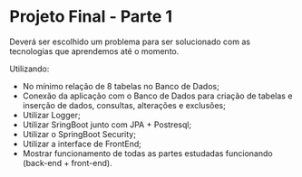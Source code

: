 # Projeto Final - Parte 1

Deverá ser escolhido um problema para ser solucionado com as tecnologias que aprendemos até o momento. 

Utilizando:
- No mínimo relação de 8 tabelas no Banco de Dados;
- Conexão da aplicação com o Banco de Dados para criação de tabelas e inserção de dados, consultas, alterações e exclusões;
- Utilizar Logger;
- Utilizar SringBoot junto com JPA + Postresql;
- Utilizar o SpringBoot Security;
- Utilizar a interface de FrontEnd;
- Mostrar funcionamento de todas as partes estudadas funcionando (back-end + front-end).
